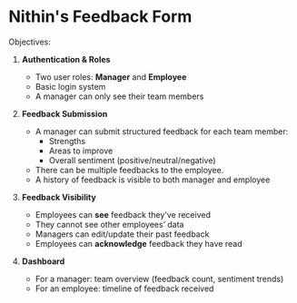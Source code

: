 # Nithin's Feedback Form
Objectives:
1. **Authentication & Roles**
   * Two user roles: **Manager** and **Employee**
   * Basic login system 
   * A manager can only see their team members

     
2. **Feedback Submission**
   * A manager can submit structured feedback for each team member:
     * Strengths
     * Areas to improve
     * Overall sentiment (positive/neutral/negative)
   * There can be multiple feedbacks to the employee.
   * A history of feedback is visible to both manager and employee

     
3. **Feedback Visibility**
   * Employees can **see** feedback they've received
   * They cannot see other employees’ data
   * Managers can edit/update their past feedback
   * Employees can **acknowledge** feedback they have read

     
4. **Dashboard**
   * For a manager: team overview (feedback count, sentiment trends)
   * For an employee: timeline of feedback received
